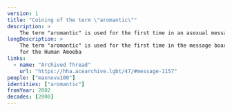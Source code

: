 ```yaml
---
version: 1
title: "Coining of the term \"aromantic\""
description: >
    The term "aromantic" is used for the first time in an asexual message board
longDescription: >
    The term "aromantic" is used for the first time in the message board Haven
    for the Human Amoeba
links:
  - name: "Archived Thread"
    url: "https://hha.acearchive.lgbt/47/#message-1157"
people: ["maxnova100"]
identities: ["aromantic"]
fromYear: 2002
decades: [2000]
---
```

